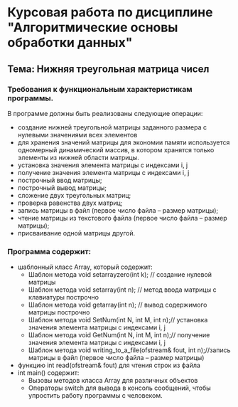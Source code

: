 # Курсовая работа по дисциплине "Алгоритмические основы обработки данных"

## Тема: Нижняя треугольная матрица чисел

### Требования к функциональным характеристикам программы.

В программе должны быть реализованы следующие операции:  
* создание нижней треугольной матрицы заданного размера с нулевыми значениями всех элементов  
* для хранения значений матрицы для экономии памяти используется одномерный динамический массив, в котором хранятся только элементы из нижней области матрицы.  
* установка значения элемента матрицы с индексами i, j  
* получение значения элемента матрицы с индексами i, j  
* построчный ввод матрицы;  
* построчный вывод матрицы;  
* сложение двух треугольных матриц;  
* проверка равенства двух матриц;  
* запись матрицы в файл (первое число файла – размер матрицы);  
* чтение матрицы из текстового файла (первое число файла – размер матрицы);  
* присваивание одной матрицы другой.

### Программа содержит:
* шаблонный класс Array, который содержит:  
  * Шаблон метода void setarrayzero(int k); // создание нулевой матрицы  
  * Шаблон метода void setarray(int n); // метод ввода матрицы с клавиатуры построчно  
  * Шаблон метода void getarray(int n); // вывод содержимого матрицы построчно  
  * Шаблон метода void SetNum(int N, int M, int n);// установка значения элемента матрицы с индексами i, j  
  * Шаблон метода void GetNum(int N, int M, int n);// получение значения элемента матрицы с индексами i, j  
  * Шаблон метода void writing_to_a_file(ofstream& fout, int n);//запись матрицы в файл (первое число файла – размер матрицы)  
* функцию int read(ofstream& fout) для чтения строк из файла  
* int main() содержит:  
  * Вызовы методов класса Array для различных объектов  
  * Операторы switch для вывода в консоль сообщений, чтобы упростить работу программы с человеком.
